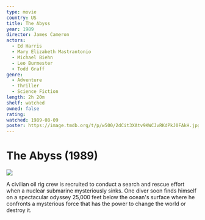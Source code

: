 ```yaml
---
type: movie
country: US
title: The Abyss
year: 1989
director: James Cameron
actors:
  - Ed Harris
  - Mary Elizabeth Mastrantonio
  - Michael Biehn
  - Leo Burmester
  - Todd Graff
genre:
  - Adventure
  - Thriller
  - Science Fiction
length: 2h 20m
shelf: watched
owned: false
rating:
watched: 1989-08-09
poster: https://image.tmdb.org/t/p/w500/2dCit3XAtv9KWCJvRKdPkJ0FAkH.jpg
---
```


# The Abyss (1989)

![](https://image.tmdb.org/t/p/w500/2dCit3XAtv9KWCJvRKdPkJ0FAkH.jpg)

A civilian oil rig crew is recruited to conduct a search and rescue effort when a nuclear submarine mysteriously sinks. One diver soon finds himself on a spectacular odyssey 25,000 feet below the ocean's surface where he confronts a mysterious force that has the power to change the world or destroy it.
